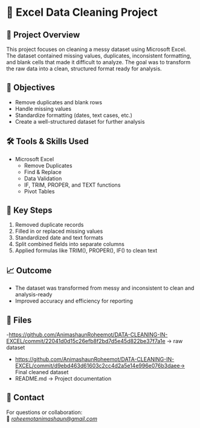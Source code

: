 # 🧹 Excel Data Cleaning Project  
## 📌 Project Overview  
This project focuses on cleaning a messy dataset using Microsoft Excel. The dataset contained missing values, duplicates, inconsistent formatting, and blank cells that made it difficult to analyze. The goal was to transform the raw data into a clean, structured format ready for analysis.  

## 🎯 Objectives  
- Remove duplicates and blank rows  
- Handle missing values  
- Standardize formatting (dates, text cases, etc.)  
- Create a well-structured dataset for further analysis  

## 🛠 Tools & Skills Used  
- Microsoft Excel  
  - Remove Duplicates  
  - Find & Replace  
  - Data Validation  
  - IF, TRIM, PROPER, and TEXT functions  
  - Pivot Tables  

## 🔑 Key Steps  
1. Removed duplicate records  
2. Filled in or replaced missing values  
3. Standardized date and text formats  
4. Split combined fields into separate columns  
5. Applied formulas like TRIM(), PROPER(), IF() to clean text  

## 📈 Outcome  
- The dataset was transformed from messy and inconsistent to clean and analysis-ready  
- Improved accuracy and efficiency for reporting  
   

## 📂 Files  
-https://github.com/AnimashaunRoheemot/DATA-CLEANING-IN-EXCEL/commit/22041d0d15c26efb8f2bd7d5e45d822be37f7a1e → raw dataset  
- https://github.com/AnimashaunRoheemot/DATA-CLEANING-IN-EXCEL/commit/d9ebd463d61603c2cc4d2a5e14e996e076b3daee→ Final cleaned dataset  
- README.md → Project documentation  
## 📧 Contact  
For questions or collaboration:  
📩 *roheemotanimashaun@gmail.com*

